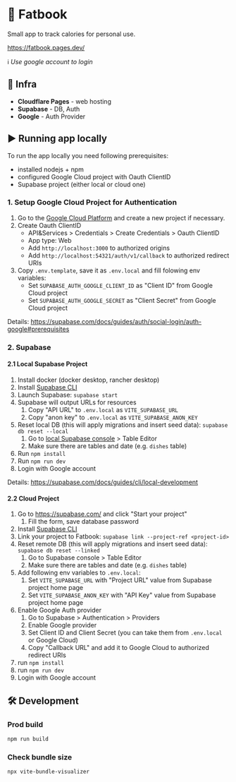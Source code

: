 # 🍔 Fatbook

Small app to track calories for personal use.

https://fatbook.pages.dev/

ℹ️ _Use google account to login_

## 🤖 Infra

* **Cloudflare Pages** - web hosting
* **Supabase** - DB, Auth
* **Google** - Auth Provider

## ▶️ Running app locally

To run the app locally you need following prerequisites:
- installed nodejs + npm
- configured Google Cloud project with Oauth ClientID
- Supabase project (either local or cloud one)

### 1. Setup Google Cloud Project for Authentication

1. Go to the [Google Cloud Platform](https://console.cloud.google.com/home/dashboard) and create a new project if necessary.
1. Create Oauth ClientID
   - API&Services > Credentials > Create Credentials > Oauth ClientID
   - App type: Web
   - Add `http://localhost:3000` to authorized origins
   - Add `http://localhost:54321/auth/v1/callback` to authorized redirect URIs
1. Copy `.env.template`, save it as `.env.local` and fill folowing env variables:
   - Set `SUPABASE_AUTH_GOOGLE_CLIENT_ID` as "Client ID" from Google Cloud project
   - Set `SUPABASE_AUTH_GOOGLE_SECRET` as "Client Secret" from Google Cloud project

Details: https://supabase.com/docs/guides/auth/social-login/auth-google#prerequisites

### 2. Supabase

#### 2.1 Local Supabase Project

1. Install docker (docker desktop, rancher desktop)
1. Install [Supabase CLI](https://supabase.com/docs/guides/cli/getting-started)
1. Launch Supabase: `supabase start`
1. Supabase will output URLs for resources
   1. Copy "API URL" to `.env.local` as `VITE_SUPABASE_URL`
   1. Copy "anon key" to `.env.local` as `VITE_SUPABASE_ANON_KEY`
1. Reset local DB (this will apply migrations and insert seed data): `supabase db reset --local`
   1. Go to [local Supabase console](http://127.0.0.1:54323) > Table Editor
   1. Make sure there are tables and date (e.g. `dishes` table)
1. Run `npm install`
1. Run `npm run dev`
1. Login with Google account

Details: https://supabase.com/docs/guides/cli/local-development

#### 2.2 Cloud Project

1. Go to https://supabase.com/ and click "Start your project"
   1. Fill the form, save database password
1. Install [Supabase CLI](https://supabase.com/docs/guides/cli/getting-started)
1. Link your project to Fatbook: `supabase link --project-ref <project-id>`
1. Reset remote DB (this will apply migrations and insert seed data): `supabase db reset --linked`
   1. Go to Supabase console > Table Editor
   1. Make sure there are tables and date (e.g. `dishes` table)
1. Add following env variables to `.env.local`:
   1. Set `VITE_SUPABASE_URL` with "Project URL" value from Supabase project home page
   1. Set `VITE_SUPABASE_ANON_KEY` with "API Key" value from Supabase project home page
1. Enable Google Auth provider
   1. Go to Supabase > Authentication > Providers
   1. Enable Google provider
   1. Set Client ID and Client Secret (you can take them from `.env.local` or Google Cloud)
   1. Copy "Callback URL" and add it to Google Cloud to authorized redirect URIs
1. run `npm install`
1. run `npm run dev`
1. Login with Google account

## 🛠️ Development

### Prod build
```bash
npm run build
```

### Check bundle size

```bash
npx vite-bundle-visualizer
```
